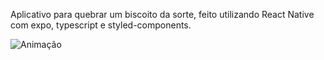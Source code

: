 Aplicativo para quebrar um biscoito da sorte, feito utilizando React Native com expo, typescript e styled-components.

![Animação](https://user-images.githubusercontent.com/87389612/208888432-997c82b3-df28-404d-805f-843c8c4379d7.gif)
